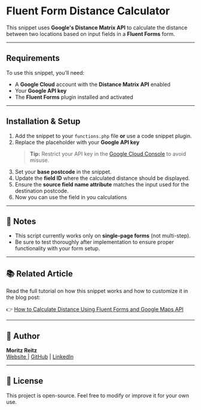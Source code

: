# Fluent Form Distance Calculator

This snippet uses **Google's Distance Matrix API** to calculate the distance between two locations based on input fields in a **Fluent Forms** form.

---

## Requirements

To use this snippet, you’ll need:

- A **Google Cloud** account with the **Distance Matrix API** enabled  
- Your **Google API key**  
- The **Fluent Forms** plugin installed and activated

---

## Installation & Setup

1. Add the snippet to your `functions.php` file **or** use a code snippet plugin.
2. Replace the placeholder with your **Google API key**  
   > **Tip:** Restrict your API key in the [Google Cloud Console](https://console.cloud.google.com/) to avoid misuse.
3. Set your **base postcode** in the snippet.
4. Update the **field ID** where the calculated distance should be displayed.
5. Ensure the **source field name attribute** matches the input used for the destination postcode.
6. Now you can use the field in you calculations

---

## 📌 Notes

- This script currently works only on **single-page forms** (not multi-step).
- Be sure to test thoroughly after implementation to ensure proper functionality with your form setup.

---

## 📚 Related Article

Read the full tutorial on how this snippet works and how to customize it in the blog post:

👉 [How to Calculate Distance Using Fluent Forms and Google Maps API](https://moritzreitz.com/blog/web-development/postcode-distance-calculator-fluentform/)  

---

## 👤 Author

**Moritz Reitz**  
[Website ](https://moritzreitz.com) | [GitHub](https://github.com/Moreit11) | [LinkedIn](https://www.linkedin.com/in/moritz-reitz-866220154/)

---

## 📄 License

This project is open-source. Feel free to modify or improve it for your own use.
